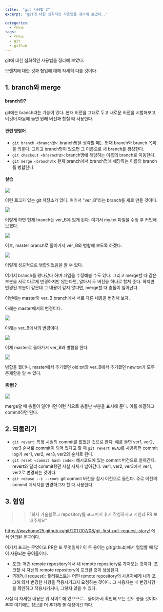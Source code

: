 ```yaml
---
title:  "git 사용법 2"
excerpt: "git에 대한 심화적인 사용법을 정리해 보았다.."

categories:
  - 리눅스
tags:
  - 리눅스
  - git
  - github
---
```


git에 대한 심화적인 사용법을 정리해 보았다.

브랜치에 대한 것과 협업에 대해 자세히 다룰 것이다.

## 1. branch와 merge

#### branch란?
git에는 branch라는 기능이 있다. 현재 버전을 그대로 두고 새로운 버전을 시험해보고, 이것이 마음에 들면 원래 버전과 합칠 때 사용한다. 

#### 관련 명령어
- `git branch <branch명>`: branch명을 생략할 때는 현재 branch와 branch 목록을 띄운다. 그리고 branch명이 있으면 그 이름으로 새 branch를 생성한다.
- `git checkout <brarnch명>`: branch명에 해당하는 이름의 branch로 이동한다.
- `git merge <branch명>`: 현재 branch에서 branch명에 해당하는 이름의 branch를 병합한다.

#### 실습
![](https://chanhk-im.github.io/assets/images/git-command2/git_branch1.png)

이런 로그가 있는 git 저장소가 있다. 여기서 "ver_B"라는 branch를 새로 만들 것이다.

![](https://chanhk-im.github.io/assets/images/git-command2/git_branch2.png)

이렇게 하면 현재 branch는 ver_B에 있게 된다. 여기서 my.txt 파일을 수정 후 커밋해 보겠다.

![](https://chanhk-im.github.io/assets/images/git-command2/git_branch3.png)

이후, master branch로 돌아가서 ver_B와 병합해 보도록 하겠다.

![](https://chanhk-im.github.io/assets/images/git-command2/git_branch4.png)

이렇게 성공적으로 병합되었음을 알 수 있다.

여기서 branch를 왔다갔다 하며 파일을 수정해볼 수도 있다. 그리고 merge할 때 같은 부분을 서로 다르게 변경하지만 않는다면, 알아서 두 버전을 하나로 합쳐 준다. 하지만 변경된 부분이 같은데 그 내용이 같지 않다면, merge할 때 충돌이 일어난다.

이번에는 master와 ver_B branch에서 서로 다른 내용을 변경해 보자.

아래는 master에서의 변경이다.

![](https://chanhk-im.github.io/assets/images/git-command2/git_branch5.png)

아래는 ver_B에서의 변경이다.

![](https://chanhk-im.github.io/assets/images/git-command2/git_branch6.png)

이제 master로 돌아가서 ver_B와 병합을 한다.

![](https://chanhk-im.github.io/assets/images/git-command2/git_branch7.png)

병합을 했더니, master에서 추가했던 old.txt와 ver_B에서 추가했던 new.txt가 모두 존재함을 알 수 있다.

#### 충돌!?

![](https://chanhk-im.github.io/assets/images/git-command2/merge_conflict.png)

merge할 때 충돌이 일어나면 이런 식으로 충돌난 부분을 표시해 준다. 이를 해결하고 commit하면 된다.

## 2. 되돌리기

- `git revert`: 특정 시점의 commit를 없었던 것으로 한다. 예를 들면 ver1, ver2, ver3 순서로 commit이 되어 있다고 할 때 `git revert HEAD`를 사용하면 commit log가 ver1, ver2, ver3, ver2의 순서로 된다.
- `git reset <commit hash code>`: 해시코드에 있는 commit 버전으로 돌아간다. revert와 달리 commit했던 사실 자체가 날아간다. ver1, ver2, ver3에서 ver1, ver2로 변경되는 것이다.
- `git rebase --i --root`: git commit 버전을 잠시 이전으로 돌린다. 주로 이전의 commit 메세지를 변경하고자 할 때 사용한다.

## 3. 협업

>> "회사 기술블로그 repository를 포크떠서 후기 작성하시고 저한테 PR 보내주세요"

https://wayhome25.github.io/git/2017/07/08/git-first-pull-request-story/ 에서 언급된 문구이다.

여기서 포크는 무엇이고 PR은 또 무엇일까? 이 두 용어는 git(github)에서 협업할 때 많이 사용되는 용어들이다.

- 포크: 어떤 remote repository에서 내 remote repository로 가져오는 것이다. 포크할 시 자신의 remote repository에 포크된 것이 생성된다.
- PR(Pull request): 풀리퀘스트는 어떤 remote repository의 사용자에게 내가 포크해 와서 변경한 사항을 적용시키고자 요청하는 것이다. 그 사용자는 내 변경사항을 확인하고 적용시키거나, 그렇지 않을 수 있다.

사실 더 자세한 내용은 위 사이트에 있으므로... 들어가서 확인해 보는 것도 좋을 것이다. 추후 여기에도 정보를 더 추가해 볼 예정이긴 하다.